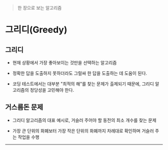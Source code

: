 > 한 장으로 보는 알고리즘

# 그리디(Greedy)

## 그리디

- 현재 상황에서 가장 좋아보이는 것만을 선택하는 알고리즘

- 정확한 답을 도출하지 못하더라도 그럴싸 한 답을 도출하는 데 도움이 된다.

- 코딩 테스트에서는 대부분 "최적의 해"를 찾는 문제가 출제되기 때문에, 그리디 알고리즘의 정당성을 고민해야 한다.

## 거스름돈 문제

- 그리디 알고리즘의 대표 예시로, 거슬러 주어야 할 동전의 최소 개수를 찾는 문제

- 가장 큰 단위의 화폐보터 가장 작은 단위의 화폐까지 차례대로 확인하며 거슬러 주는 작업을 수행

---
